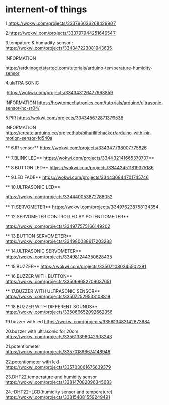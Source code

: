 # internent-of things
1.https://wokwi.com/projects/333796636268429907

2.https://wokwi.com/projects/333797944251646547

3.tempature & humadity sensor :
https://wokwi.com/projects/334347223081943635

INFORMATION

https://arduinogetstarted.com/tutorials/arduino-temperature-humidity-sensor

4.ulaTRA SONIC

:https://wokwi.com/projects/334343126477963859

INFORMATION
https://howtomechatronics.com/tutorials/arduino/ultrasonic-sensor-hc-sr04/

5.PIR
https://wokwi.com/projects/334345672871379538

INFORMATION
https://create.arduino.cc/projecthub/biharilifehacker/arduino-with-pir-motion-sensor-fd540a

** 6.IR sensor**
https://wokwi.com/projects/334347798007775826

** 7.BLINK LED**
https://wokwi.com/projects/334432141665370707**

** 8.BUTTON LED**
https://wokwi.com/projects/334434511819375186

** 9.LED FADE**
https://wokwi.com/projects/334436844701745746

** 10.ULTRASONIC LED**

https://wokwi.com/projects/334440053872788052

** 11.SERVOMETER**
https://wokwi.com/projects/334976238758134354


** 12.SERVOMETER CONTROLLED BY POTENTIOMETER**

https://wokwi.com/projects/334977575166149202

** 13.BUTTON SERVOMETER**
https://wokwi.com/projects/334980038617203283

** 14.ULTRASONIC SERVOMETER**
https://wokwi.com/projects/334981244350628435

** 15.BUZZER**
https://wokwi.com/projects/335071080345502291

** 16.BUZZER WITH BUTTON**
https://wokwi.com/projects/335069682709037651

** 17.BUZZER WITH ULTRASONIC SENSOR**
https://wokwi.com/projects/335072529533108819

** 18.BUZZER WITH DIFFERENT SOUNDS**
https://wokwi.com/projects/335066652092662356

19.buzzer with led
https://wokwi.com/projects/335613483142873684

20.buzzer with ultrasonic for 20cm<br>
https://wokwi.com/projects/335613396042908243<br>

21.potentiometer<br>
https://wokwi.com/projects/335701896674148948<br>

22.potentiometer with led<br>
https://wokwi.com/projects/335703061675639379<br>

23.DHT22 temperature and humidity sensor<br>
 https://wokwi.com/projects/338147082096345683 <br>
 
 24.-DHT22+LCD(humidity sensor and temperature) <br>
https://wokwi.com/projects/338154081559249491 <br>
